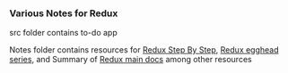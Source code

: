 ### Various Notes for Redux

src folder contains to-do app

Notes folder contains resources for [Redux Step By Step](https://github.com/happypoulp/redux-tutorial), [Redux egghead series](https://github.com/tayiorbeii/egghead.io_redux_course_notes), and Summary of [Redux main docs](http://redux.js.org/) among other resources
